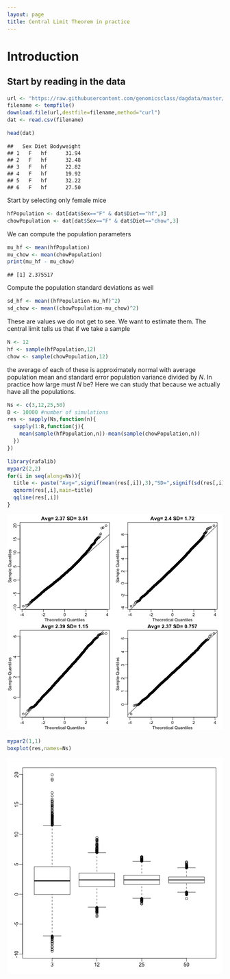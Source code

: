```yaml
---
layout: page
title: Central Limit Theorem in practice
---
```




# Introduction



## Start by reading in the data

```r
url <- "https://raw.githubusercontent.com/genomicsclass/dagdata/master/inst/extdata/mice_pheno.csv"
filename <- tempfile()
download.file(url,destfile=filename,method="curl")
dat <- read.csv(filename)
```


```r
head(dat)
```

```
##   Sex Diet Bodyweight
## 1   F   hf      31.94
## 2   F   hf      32.48
## 3   F   hf      22.82
## 4   F   hf      19.92
## 5   F   hf      32.22
## 6   F   hf      27.50
```

Start by selecting only female mice


```r
hfPopulation <- dat[dat$Sex=="F" & dat$Diet=="hf",3]
chowPopulation <- dat[dat$Sex=="F" & dat$Diet=="chow",3]
```

We can compute the population parameters


```r
mu_hf <- mean(hfPopulation)
mu_chow <- mean(chowPopulation)
print(mu_hf - mu_chow)
```

```
## [1] 2.375517
```

Compute the population standard deviations as well


```r
sd_hf <- mean((hfPopulation-mu_hf)^2)
sd_chow <- mean((chowPopulation-mu_chow)^2)
```

These are values we do not get to see. We want to estimate them.
The central limit tells us that if we take a sample

```r
N <- 12
hf <- sample(hfPopulation,12)
chow <- sample(chowPopulation,12)
```
the average of each of these is approximately normal with average population mean and standard error population variance divided by $N$. In practice how large must $N$ be? Here we can study that because we actually have all the populations.


```r
Ns <- c(3,12,25,50)
B <- 10000 #number of simulations
res <- sapply(Ns,function(n){
  sapply(1:B,function(j){
    mean(sample(hfPopulation,n))-mean(sample(chowPopulation,n))
  })
})
```


```r
library(rafalib)
mypar2(2,2)
for(i in seq(along=Ns)){
  title <- paste("Avg=",signif(mean(res[,i]),3),"SD=",signif(sd(res[,i]),3))
  qqnorm(res[,i],main=title)
  qqline(res[,i])
}
```

![plot of chunk unnamed-chunk-9](figure/clt_in_practice-unnamed-chunk-9-1.png) 


```r
mypar2(1,1)
boxplot(res,names=Ns)
```

![plot of chunk unnamed-chunk-10](figure/clt_in_practice-unnamed-chunk-10-1.png) 




